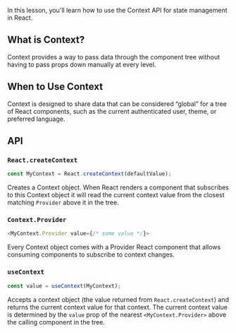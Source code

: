 

In this lesson, you'll learn how to use the Context API for state management in React.

## What is Context?

Context provides a way to pass data through the component tree without having to pass props down manually at every level.

## When to Use Context

Context is designed to share data that can be considered “global” for a tree of React components, such as the current authenticated user, theme, or preferred language.

## API

### `React.createContext`

```javascript
const MyContext = React.createContext(defaultValue);
```

Creates a Context object. When React renders a component that subscribes to this Context object it will read the current context value from the closest matching `Provider` above it in the tree.

### `Context.Provider`

```javascript
<MyContext.Provider value={/* some value */}>
```

Every Context object comes with a Provider React component that allows consuming components to subscribe to context changes.

### `useContext`

```javascript
const value = useContext(MyContext);
```

Accepts a context object (the value returned from `React.createContext`) and returns the current context value for that context. The current context value is determined by the `value` prop of the nearest `<MyContext.Provider>` above the calling component in the tree.
